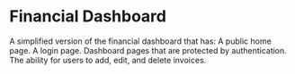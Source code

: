 # Financial Dashboard
A simplified version of the financial dashboard that has:  A public home page. A login page. Dashboard pages that are protected by authentication. The ability for users to add, edit, and delete invoices.
